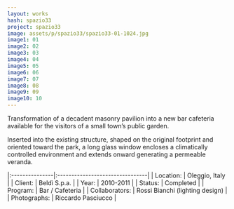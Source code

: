 ```yaml
---
layout: works
hash: spazio33
project: spazio33
image: assets/p/spazio33/spazio33-01-1024.jpg
image1: 01
image2: 02
image3: 03
image4: 04
image5: 05
image6: 06
image7: 07
image8: 08
image9: 09
image10: 10
---
```


Transformation of a decadent masonry pavilion into a new bar cafeteria available for the visitors of a small town’s public garden.

Inserted into the existing structure, shaped on the original footprint and oriented toward the park, a long glass window encloses a climatically controlled environment and extends onward generating a permeable veranda.

|:---------------|:--------------------------------|
| Location:      | Oleggio, Italy                  |
| Client:        | Beldì S.p.a.                    |
| Year:          | 2010-2011                       |
| Status:        | Completed                       |
| Program:       | Bar / Cafeteria                 |
| Collaborators: | Rossi Bianchi (lighting design) |
| Photographs:   | Riccardo Pasciucco              |
